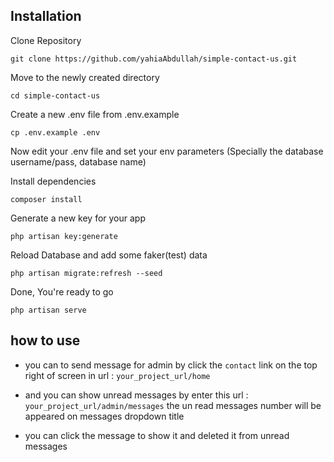 ## Installation

Clone Repository

`git clone https://github.com/yahiaAbdullah/simple-contact-us.git`

Move to the newly created directory

`cd simple-contact-us`

Create a new .env file from .env.example

`cp .env.example .env`

Now edit your .env file and set your env parameters (Specially the database username/pass, database name)

Install dependencies

`composer install`

Generate a new key for your app

`php artisan key:generate`


Reload Database and add some faker(test) data

`php artisan migrate:refresh --seed`

Done, You're ready to go

`php artisan serve`
## how to use 
- you can to send message for admin by click the `contact`
link on the top right of screen
in url :
`your_project_url/home`

- and you can show unread messages by enter this url :
`your_project_url/admin/messages`
the un read messages number will be appeared on messages dropdown title

- you can click the message to show it and deleted it from unread messages
